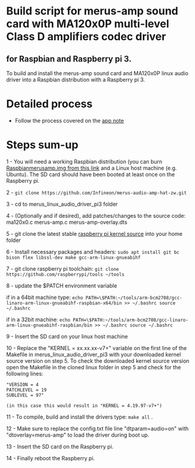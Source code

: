 # Build script for merus-amp sound card with MA120x0P  multi-level Class D amplifiers codec driver

## for Raspbian and Raspberry pi 3.

To build and install the merus-amp sound card and MA120x0P linux audio driver into a Raspbian distribution with a Raspberry pi 3.

# Detailed process
- Follow the process covered on the [app note](https://www.infineon.com/dgdl/Infineon-KIT_40W_AMP_HAT_ZW-ApplicationNotes-v01_00-EN.pdf?fileId=5546d4626eab8fbf016eef808ad46be9)

# Steps sum-up
1 - You will need a working Raspbian distribution (you can burn [Raspbianmerusamp.img from this link](https://www.raspberrypi.org/downloads/raspbian/) and a Linux host machine (e.g. Ubuntu). The SD card should have been booted at least once on the Raspberry pi.

2 - `git clone https://github.com/Infineon/merus-audio-amp-hat-zw.git`

3 - cd to merus_linux_audio_driver_pi3 folder

4 - (Optionally and if desired), add patches/changes to the source code:
  ma120x0.c
  merus-amp.c
  merus-amp-overlay.dts

5 - git clone the latest stable [raspberry pi kernel source](https://github.com/raspberrypi/linux) into your home folder

6 - Install necessary packages and headers: `sudo apt install git bc bison flex libssl-dev make gcc-arm-linux-gnueabihf`

7 - git clone raspberry pi toolchain: `git clone https://github.com/raspberrypi/tools ~/tools`

8 - update the $PATCH environment variable

  if in a 64bit machine type:
  `echo PATH=\$PATH:~/tools/arm-bcm2708/gcc-linaro-arm-linux-gnueabihf-raspbian-x64/bin >> ~/.bashrc
  source ~/.bashrc`

  if in a 32bit machine:
  `echo PATH=\$PATH:~/tools/arm-bcm2708/gcc-linaro-arm-linux-gnueabihf-raspbian/bin >> ~/.bashrc
  source ~/.bashrc`

9 - Insert the SD card on your linux host machine

10 - Replace the "KERNEL = xx.xx.xx-v7+" variable on the first line of the Makefile in merus_linux_audio_driver_pi3  with your downloaded kernel source
    version on step 5. To check the downloaded kernel source version open the Makefile in the cloned linux folder in step 5 and check for the following lines:

    "VERSION = 4
    PATCHLEVEL = 19
    SUBLEVEL = 97"

    (in this case this would result in "KERNEL = 4.19.97-v7+")

11 - To compile, build and install the drivers type: `make all` .

12 - Make sure to replace the config.txt file line "dtparam=audio=on" with "dtoverlay=merus-amp" to load the driver during boot up.

13 - Insert the SD card on the Raspberry pi.

14  - Finally reboot the Raspberry pi.

